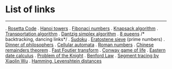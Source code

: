 # List of links
---
. [Rosetta Code](https://rosettacode.org/wiki/Rosetta_Code)
. [Hanoi towers](https://rosettacode.org/wiki/Towers_of_Hanoi)
. [Fibonaci numbers]()
. [Knapsack algorithm]()
. [Transportation algorithm]()
. [Dantzig simplex algorithm]()
. [8 queens]() /* backtracking, dancing links*/
. [Sudoku]() 
. [Eratostene sieve]() (prime numbers)
. [Dinner of philosophers]()
. [Cellular automata]()
. [Roman numbers]()
. [Chinese remainders theorem]()
. [Fast Foutier transform]()
. [Conway game of life]()
. [Eastern date calculus]()
. [Problem of the Knight]()
. [Benford Law]()
. [Segment tracing by Xiaolin Wu]()
. [Hamming, Levenshtein distances]()